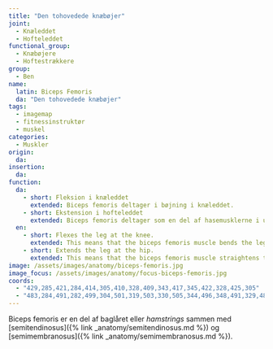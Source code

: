```yaml
---
title: "Den tohovedede knæbøjer"
joint:
  - Knæleddet
  - Hofteleddet
functional_group:
  - Knæbøjere
  - Hoftestrækkere
group:
  - Ben
name:
  latin: Biceps Femoris
  da: "Den tohovedede knæbøjer"
tags:
  - imagemap
  - fitnessinstruktør
  - muskel
categories:
  - Muskler
origin: 
  da: 
insertion: 
  da: 
function:
  da:
    - short: Fleksion i knæleddet
      extended: Biceps femoris deltager i bøjning i knæleddet.
    - short: Ekstension i hofteleddet
      extended: Biceps femoris deltager som en del af hasemusklerne i udstrækningen i hofteleddet.
  en:
    - short: Flexes the leg at the knee.
      extended: This means that the biceps femoris muscle bends the leg at the knee joint such that there is a decrease in the angle between the lower leg and the upper leg.
    - short: Extends the leg at the hip.
      extended: This means that the biceps femoris muscle straightens the hip joint such that there is an increase in the angle between the upper leg and the torso.
image: /assets/images/anatomy/biceps-femoris.jpg
image_focus: /assets/images/anatomy/focus-biceps-femoris.jpg
coords:
  - "429,285,421,284,414,305,410,328,409,343,417,345,422,328,425,305"
  - "483,284,491,282,499,304,501,319,503,330,505,344,496,348,491,329,487,301"
---
```


Biceps femoris er en del af baglåret eller _hamstrings_ sammen med [semitendinosus]({% link _anatomy/semitendinosus.md %}) og [semimembranosus]({% link _anatomy/semimembranosus.md %}).
